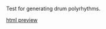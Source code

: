 Test for generating drum polyrhythms.



[html preview](https://rawgit.com/AtActionPark/polyrythmGen/master/index.html)

